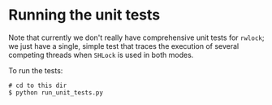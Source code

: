 # Running the unit tests

Note that currently we don't really have comprehensive unit tests for `rwlock`;
we just have a single, simple test that traces the execution of several competing
threads when `SHLock` is used in both modes.

To run the tests:
```
# cd to this dir
$ python run_unit_tests.py
```
